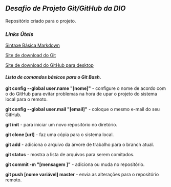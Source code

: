 ## *Desafio de Projeto Git/GitHub da DIO*

Repositório criado para o projeto.

### *Links Úteis*

[Sintaxe Básica Markdown](https://www.markdownguide.org/basic-syntax/)

[Site de download do Git](https://git-scm.com/downloads)

[Site de download do GitHub para desktop](https://desktop.github.com/)



#### *Lista de comandos básicos para o Git Bash.*

**git config --global user.name "[nome]"**  - configure o nome de acordo com o do GitHub para evitar problemas na hora de upar o projeto do sistema local para o remoto.

**git config --global user.mail "[email]"** - coloque o mesmo e-mail do seu GitHub.

**git init** - para iniciar um novo repositório no diretório.

**git clone [url]** - faz uma cópia para o sistema local.

**git add** - adiciona o arquivo da árvore de trabalho para o branch atual.

**git status** - mostra a lista de arquivos para serem comitados.

**git commit -m "[mensagem ]"** - adiciona ou muda no repositório.

**git push [nome variável] master** - envia as alterações para o repositório remoto.
